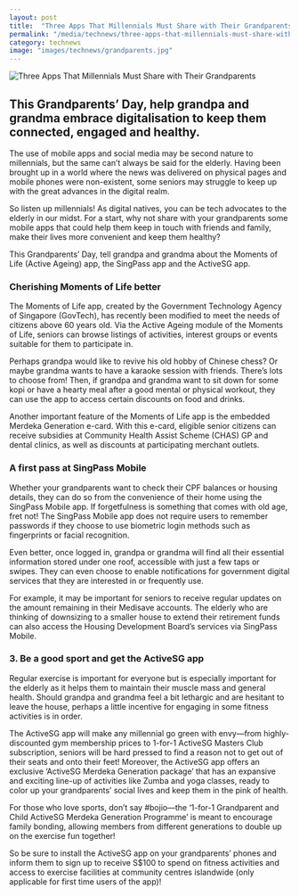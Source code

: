 ```yaml
---
layout: post
title:  "Three Apps That Millennials Must Share with Their Grandparents"
permalink: "/media/technews/three-apps-that-millennials-must-share-with-their-grandparents"
category: technews
image: "images/technews/grandparents.jpg"
---
```


![Three Apps That Millennials Must Share with Their Grandparents](/images/technews/grandparents.jpg)

This Grandparents’ Day, help grandpa and grandma embrace digitalisation to keep them connected, engaged and healthy. 
---
 
The use of mobile apps and social media may be second nature to millennials, but the same can’t always be said for the elderly. Having been brought up in a world where the news was delivered on physical pages and mobile phones were non-existent, some seniors may struggle to keep up with the great advances in the digital realm.

So listen up millennials! As digital natives, you can be tech advocates to the elderly in our midst. For a start, why not share with your grandparents some mobile apps that could help them keep in touch with friends and family, make their lives more convenient and keep them healthy?

This Grandparents’ Day, tell grandpa and grandma about the Moments of Life (Active Ageing) app, the SingPass app and the ActiveSG app. 

### **Cherishing Moments of Life better**

The Moments of Life app, created by the Government Technology Agency of Singapore (GovTech), has recently been modified to meet the needs of citizens above 60 years old. Via the Active Ageing module of the Moments of Life, seniors can browse listings of activities, interest groups or events suitable for them to participate in.

Perhaps grandpa would like to revive his old hobby of Chinese chess? Or maybe grandma wants to have a karaoke session with friends. There’s lots to choose from! Then, if grandpa and grandma want to sit down for some kopi or have a hearty meal after a good mental or physical workout, they can use the app to access certain discounts on food and drinks.

Another important feature of the Moments of Life app is the embedded Merdeka Generation e-card. With this e-card, eligible senior citizens can receive subsidies at Community Health Assist Scheme (CHAS) GP and dental clinics, as well as discounts at participating merchant outlets. 

### **A first pass at SingPass Mobile**

Whether your grandparents want to check their CPF balances or housing details, they can do so from the convenience of their home using the SingPass Mobile app. If forgetfulness is something that comes with old age, fret not! The SingPass Mobile app does not require users to remember passwords if they choose to use biometric login methods such as fingerprints or facial recognition.

Even better, once logged in, grandpa or grandma will find all their essential information stored under one roof, accessible with just a few taps or swipes. They can even choose to enable notifications for government digital services that they are interested in or frequently use. 

For example, it may be important for seniors to receive regular updates on the amount remaining in their Medisave accounts. The elderly who are thinking of downsizing to a smaller house to extend their retirement funds can also access the Housing Development Board’s services via SingPass Mobile. 

### **3.  Be a good sport and get the ActiveSG app**

Regular exercise is important for everyone but is especially important for the elderly as it helps them to maintain their muscle mass and general health. Should grandpa and grandma feel a bit lethargic and are hesitant to leave the house, perhaps a little incentive for engaging in some fitness activities is in order.

The ActiveSG app will make any millennial go green with envy—from highly-discounted gym membership prices to 1-for-1 ActiveSG Masters Club subscription, seniors will be hard pressed to find a reason not to get out of their seats and onto their feet! Moreover, the ActiveSG app offers an exclusive ‘ActiveSG Merdeka Generation package’ that has an expansive and exciting line-up of activities like Zumba and yoga classes, ready to color up your grandparents’ social lives and keep them in the pink of health.

For those who love sports, don’t say #bojio—the ‘1-for-1 Grandparent and Child ActiveSG Merdeka Generation Programme’ is meant to encourage family bonding, allowing members from different generations to double up on the exercise fun together!

So be sure to install the ActiveSG app on your grandparents’ phones and inform them to sign up to receive S$100 to spend on fitness activities and access to exercise facilities at community centres islandwide (only applicable for first time users of the app)!

